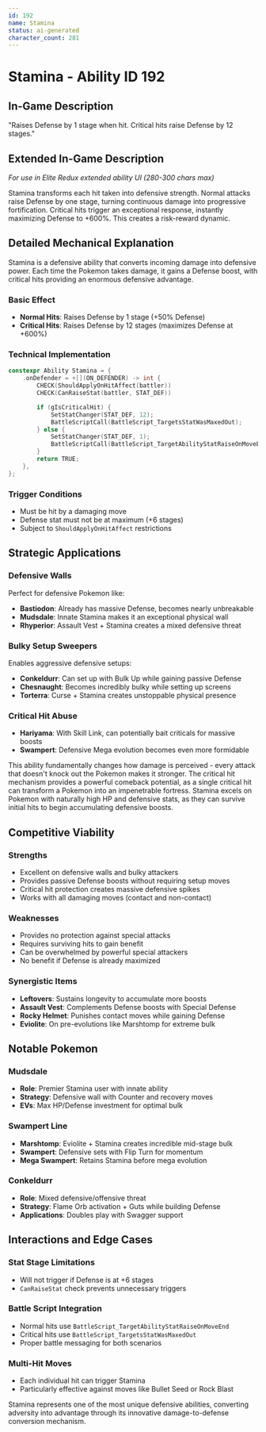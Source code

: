 ```yaml
---
id: 192
name: Stamina
status: ai-generated
character_count: 281
---
```


# Stamina - Ability ID 192

## In-Game Description
"Raises Defense by 1 stage when hit. Critical hits raise Defense by 12 stages."

## Extended In-Game Description
*For use in Elite Redux extended ability UI (280-300 chars max)*

Stamina transforms each hit taken into defensive strength. Normal attacks raise Defense by one stage, turning continuous damage into progressive fortification. Critical hits trigger an exceptional response, instantly maximizing Defense to +600%. This creates a risk-reward dynamic.

## Detailed Mechanical Explanation

Stamina is a defensive ability that converts incoming damage into defensive power. Each time the Pokemon takes damage, it gains a Defense boost, with critical hits providing an enormous defensive advantage.

### Basic Effect
- **Normal Hits**: Raises Defense by 1 stage (+50% Defense)
- **Critical Hits**: Raises Defense by 12 stages (maximizes Defense at +600%)

### Technical Implementation
```cpp
constexpr Ability Stamina = {
    .onDefender = +[](ON_DEFENDER) -> int {
        CHECK(ShouldApplyOnHitAffect(battler))
        CHECK(CanRaiseStat(battler, STAT_DEF))

        if (gIsCriticalHit) {
            SetStatChanger(STAT_DEF, 12);
            BattleScriptCall(BattleScript_TargetsStatWasMaxedOut);
        } else {
            SetStatChanger(STAT_DEF, 1);
            BattleScriptCall(BattleScript_TargetAbilityStatRaiseOnMoveEnd);
        }
        return TRUE;
    },
};
```

### Trigger Conditions
- Must be hit by a damaging move
- Defense stat must not be at maximum (+6 stages)
- Subject to `ShouldApplyOnHitAffect` restrictions

## Strategic Applications

### Defensive Walls
Perfect for defensive Pokemon like:
- **Bastiodon**: Already has massive Defense, becomes nearly unbreakable
- **Mudsdale**: Innate Stamina makes it an exceptional physical wall
- **Rhyperior**: Assault Vest + Stamina creates a mixed defensive threat

### Bulky Setup Sweepers
Enables aggressive defensive setups:
- **Conkeldurr**: Can set up with Bulk Up while gaining passive Defense
- **Chesnaught**: Becomes incredibly bulky while setting up screens
- **Torterra**: Curse + Stamina creates unstoppable physical presence

### Critical Hit Abuse
- **Hariyama**: With Skill Link, can potentially bait criticals for massive boosts
- **Swampert**: Defensive Mega evolution becomes even more formidable

This ability fundamentally changes how damage is perceived - every attack that doesn't knock out the Pokemon makes it stronger. The critical hit mechanism provides a powerful comeback potential, as a single critical hit can transform a Pokemon into an impenetrable fortress. Stamina excels on Pokemon with naturally high HP and defensive stats, as they can survive initial hits to begin accumulating defensive boosts.

## Competitive Viability

### Strengths
- Excellent on defensive walls and bulky attackers
- Provides passive Defense boosts without requiring setup moves
- Critical hit protection creates massive defensive spikes
- Works with all damaging moves (contact and non-contact)

### Weaknesses
- Provides no protection against special attacks
- Requires surviving hits to gain benefit
- Can be overwhelmed by powerful special attackers
- No benefit if Defense is already maximized

### Synergistic Items
- **Leftovers**: Sustains longevity to accumulate more boosts
- **Assault Vest**: Complements Defense boosts with Special Defense
- **Rocky Helmet**: Punishes contact moves while gaining Defense
- **Eviolite**: On pre-evolutions like Marshtomp for extreme bulk

## Notable Pokemon

### Mudsdale
- **Role**: Premier Stamina user with innate ability
- **Strategy**: Defensive wall with Counter and recovery moves
- **EVs**: Max HP/Defense investment for optimal bulk

### Swampert Line
- **Marshtomp**: Eviolite + Stamina creates incredible mid-stage bulk
- **Swampert**: Defensive sets with Flip Turn for momentum
- **Mega Swampert**: Retains Stamina before mega evolution

### Conkeldurr
- **Role**: Mixed defensive/offensive threat
- **Strategy**: Flame Orb activation + Guts while building Defense
- **Applications**: Doubles play with Swagger support

## Interactions and Edge Cases

### Stat Stage Limitations
- Will not trigger if Defense is at +6 stages
- `CanRaiseStat` check prevents unnecessary triggers

### Battle Script Integration
- Normal hits use `BattleScript_TargetAbilityStatRaiseOnMoveEnd`
- Critical hits use `BattleScript_TargetsStatWasMaxedOut`
- Proper battle messaging for both scenarios

### Multi-Hit Moves
- Each individual hit can trigger Stamina
- Particularly effective against moves like Bullet Seed or Rock Blast

Stamina represents one of the most unique defensive abilities, converting adversity into advantage through its innovative damage-to-defense conversion mechanism.
